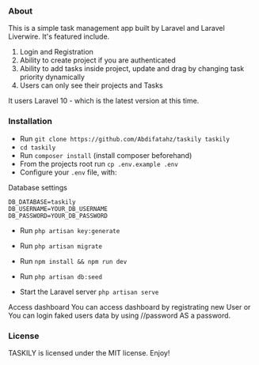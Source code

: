 ### About
This is a simple task management app built by Laravel and Laravel Liverwire.
It's featured include.

1. Login and Registration
2. Ability to create project if you are authenticated
3. Ability to add tasks inside project, update and drag by changing task priority dynamically
4. Users can only see their projects and Tasks

It users Laravel 10 - which is the latest version at this time.

### Installation
* Run `git clone https://github.com/Abdifatahz/taskily taskily`
* `cd taskily` 
* Run `composer install` (install composer beforehand)
* From the projects root run `cp .env.example .env`
* Configure your `.env` file, with:

Database settings
```
DB_DATABASE=taskily
DB_USERNAME=YOUR_DB_USERNAME
DB_PASSWORD=YOUR_DB_PASSWORD
```

* Run `php artisan key:generate`
* Run `php artisan migrate`
* Run `npm install && npm run dev`
* Run `php artisan db:seed`

* Start the Laravel server `php artisan serve`

Access dashboard
 You can access dashboard by registrating new User or
 You can login faked users data by using //password AS a password.

### License
TASKILY is licensed under the MIT license. Enjoy!
